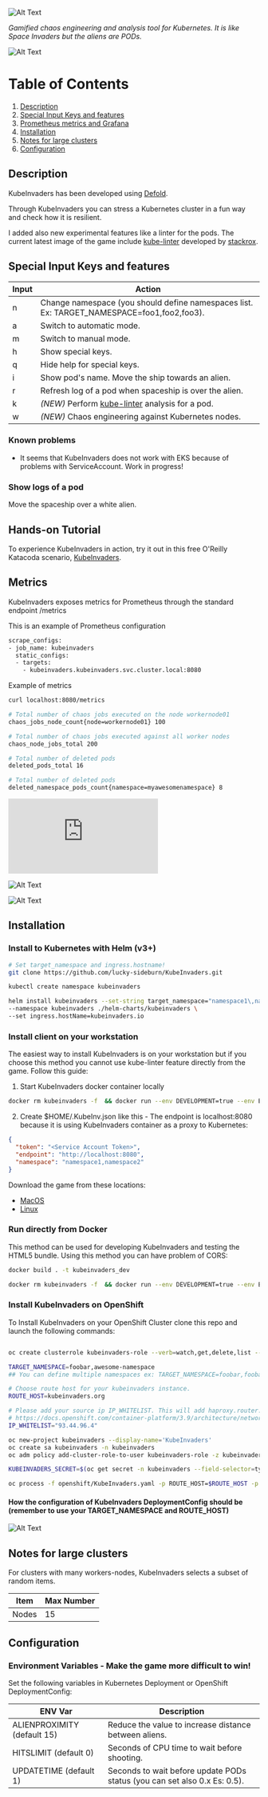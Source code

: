 ![Alt Text](https://github.com/lucky-sideburn/KubeInvaders/blob/master/logo.png)

*Gamified chaos engineering and analysis tool for Kubernetes. It is like Space Invaders but the aliens are PODs.*

![Alt Text](https://github.com/lucky-sideburn/KubeInvaders/blob/master/images/kubeinvaders.png)

# Table of Contents

1. [Description](#Description)
2. [Special Input Keys and features](#Special-Input-Keys-and-features)
3. [Prometheus metrics and Grafana](#Metrics)
4. [Installation](#Installation)
5. [Notes for large clusters](#Notes-for-large-clusters)
6. [Configuration](#Configuration)

## Description

KubeInvaders has been developed using [Defold](https://www.defold.com/).

Through KubeInvaders you can stress a Kubernetes cluster in a fun way and check how it is resilient.

I added also new experimental features like a linter for the pods. The current latest image of the game include [kube-linter](https://github.com/stackrox/kube-linter) developed by [stackrox](https://github.com/stackrox).

## Special Input Keys and features

| Input           | Action                                                                                     |
|-----------------|--------------------------------------------------------------------------------------------|
|     n           | Change namespace (you should define namespaces list. Ex: TARGET_NAMESPACE=foo1,foo2,foo3). |
|     a           | Switch to automatic mode.                                                                  |
|     m           | Switch to manual mode.                                                                     |
|     h           | Show special keys.                                                                         |
|     q           | Hide help for special keys.                                                                |
|     i           | Show pod's name. Move the ship towards an alien.                                           |
|     r           | Refresh log of a pod when spaceship is over the alien.                                     |
|     k           | *(NEW)* Perform [kube-linter](https://github.com/stackrox/kube-linter) analysis for a pod. |
|     w           | *(NEW)* Chaos engineering against Kubernetes nodes.                                        |

### Known problems

* It seems that KubeInvaders does not work with EKS because of problems with ServiceAccount. Work in progress!
### Show logs of a pod

Move the spaceship over a white alien.

## Hands-on Tutorial

To experience KubeInvaders in action, try it out in this free O'Reilly Katacoda scenario, [KubeInvaders](https://www.katacoda.com/kuber-ru/courses/kubernetes-chaos).
## Metrics

KubeInvaders exposes metrics for Prometheus through the standard endpoint /metrics

This is an example of Prometheus configuration

```bash
scrape_configs:
- job_name: kubeinvaders
  static_configs:
  - targets:
    - kubeinvaders.kubeinvaders.svc.cluster.local:8080
````
Example of metrics

```bash
curl localhost:8080/metrics

# Total number of chaos jobs executed on the node workernode01
chaos_jobs_node_count{node=workernode01} 100

# Total number of chaos jobs executed against all worker nodes
chaos_node_jobs_total 200

# Total number of deleted pods
deleted_pods_total 16

# Total number of deleted pods
deleted_namespace_pods_count{namespace=myawesomenamespace} 8
```

![Download Grafana dashboard](https://github.com/lucky-sideburn/KubeInvaders/blob/master/grafana/KubeInvadersDashboard.json)

![Alt Text](https://github.com/lucky-sideburn/KubeInvaders/blob/master/grafana1.png)

![Alt Text](https://github.com/lucky-sideburn/KubeInvaders/blob/master/grafana2.png)

## Installation
### Install to Kubernetes with Helm (v3+)

```bash
# Set target_namespace and ingress.hostname!
git clone https://github.com/lucky-sideburn/KubeInvaders.git

kubectl create namespace kubeinvaders

helm install kubeinvaders --set-string target_namespace="namespace1\,namespace2" \
--namespace kubeinvaders ./helm-charts/kubeinvaders \
--set ingress.hostName=kubeinvaders.io
```
### Install client on your workstation

The easiest way to install KubeInvaders is on your workstation but if you choose this method you cannot use kube-linter feature directly from the game. Follow this guide:

1. Start KubeInvaders docker container locally

```bash
docker rm kubeinvaders -f  && docker run --env DEVELOPMENT=true --env ENDPOINT=https://<k8s_url> --env NAMESPACE=namespace1,namespace2 --env TOKEN=<Service Account token> -p 8080:8080  --name kubeinvaders docker.io/luckysideburn/kubeinvaders
```

2. Create $HOME/.KubeInv.json like this - The endpoint is localhost:8080 because it is using KubeInvaders container as a proxy 
to Kubernetes:

```json
{
  "token": "<Service Account Token>",
  "endpoint": "http://localhost:8080",
  "namespace": "namespace1,namespace2"
}
```

Download the game from these locations:

* [MacOS](https://github.com/lucky-sideburn/KubeInvaders/releases/download/1.0-metrics/x86_64-darwin.zip)
* [Linux](https://github.com/lucky-sideburn/KubeInvaders/releases/download/1.0-metrics/x86_64-linux.zip)
### Run directly from Docker

This method can be used for developing KubeInvaders and testing the HTML5 bundle.
Using this method you can have problem of CORS:

```bash
docker build . -t kubeinvaders_dev

docker rm kubeinvaders -f  && docker run --env DEVELOPMENT=true --env ENDPOINT=https://youk8scluster:8443 --env NAMESPACE=kubeinvadersdemo --env TOKEN=xxxx -p 8080:8080 --name kubeinvaders kubeinvaders_dev
```
### Install KubeInvaders on OpenShift

To Install KubeInvaders on your OpenShift Cluster clone this repo and launch the following commands:

```bash

oc create clusterrole kubeinvaders-role --verb=watch,get,delete,list --resource=pods,pods/log,jobs

TARGET_NAMESPACE=foobar,awesome-namespace
## You can define multiple namespaces ex: TARGET_NAMESPACE=foobar,foobar2

# Choose route host for your kubeinvaders instance.
ROUTE_HOST=kubeinvaders.org

# Please add your source ip IP_WHITELIST. This will add haproxy.router.openshift.io/ip_whitelist in KubeInvaders route
# https://docs.openshift.com/container-platform/3.9/architecture/networking/routes.html#whitelist
IP_WHITELIST="93.44.96.4"

oc new-project kubeinvaders --display-name='KubeInvaders'
oc create sa kubeinvaders -n kubeinvaders
oc adm policy add-cluster-role-to-user kubeinvaders-role -z kubeinvaders -n kubeinvaders

KUBEINVADERS_SECRET=$(oc get secret -n kubeinvaders --field-selector=type==kubernetes.io/service-account-token | grep 'kubeinvaders-token' | awk '{ print $1}' | head -n 1)

oc process -f openshift/KubeInvaders.yaml -p ROUTE_HOST=$ROUTE_HOST -p TARGET_NAMESPACE=$TARGET_NAMESPACE -p KUBEINVADERS_SECRET=$KUBEINVADERS_SECRET | oc create -f -
```

#### How the configuration of KubeInvaders DeploymentConfig should be (remember to use your TARGET_NAMESPACE and ROUTE_HOST)

![Alt Text](https://github.com/lucky-sideburn/KubeInvaders/blob/master/images/dcenv.png)

## Notes for large clusters

For clusters with many workers-nodes, KubeInvaders selects a subset of random items.

| Item      | Max Number   |
|-----------|--------------|
| Nodes     | 15           |
## Configuration
### Environment Variables - Make the game more difficult to win!

Set the following variables in Kubernetes Deployment or OpenShift DeploymentConfig:

| ENV Var                     | Description                                                                   |
|-----------------------------|-------------------------------------------------------------------------------|
| ALIENPROXIMITY (default 15) | Reduce the value to increase distance between aliens.                         |
| HITSLIMIT (default 0)       | Seconds of CPU time to wait before shooting.                                  |
| UPDATETIME (default 1)      | Seconds to wait before update PODs status (you can set also 0.x Es: 0.5).     |
